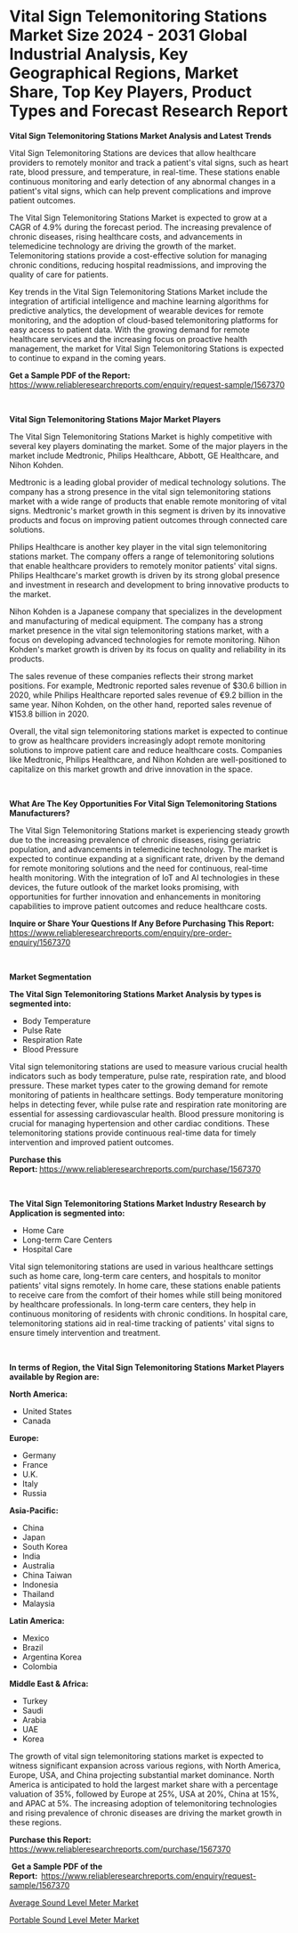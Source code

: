 <p><h1>Vital Sign Telemonitoring Stations Market Size 2024 - 2031 Global Industrial Analysis, Key Geographical Regions, Market Share, Top Key Players, Product Types and Forecast Research Report</h1></p><p><strong>Vital Sign Telemonitoring Stations Market Analysis and Latest Trends</strong></p>
<p><p>Vital Sign Telemonitoring Stations are devices that allow healthcare providers to remotely monitor and track a patient's vital signs, such as heart rate, blood pressure, and temperature, in real-time. These stations enable continuous monitoring and early detection of any abnormal changes in a patient's vital signs, which can help prevent complications and improve patient outcomes.</p><p>The Vital Sign Telemonitoring Stations Market is expected to grow at a CAGR of 4.9% during the forecast period. The increasing prevalence of chronic diseases, rising healthcare costs, and advancements in telemedicine technology are driving the growth of the market. Telemonitoring stations provide a cost-effective solution for managing chronic conditions, reducing hospital readmissions, and improving the quality of care for patients.</p><p>Key trends in the Vital Sign Telemonitoring Stations Market include the integration of artificial intelligence and machine learning algorithms for predictive analytics, the development of wearable devices for remote monitoring, and the adoption of cloud-based telemonitoring platforms for easy access to patient data. With the growing demand for remote healthcare services and the increasing focus on proactive health management, the market for Vital Sign Telemonitoring Stations is expected to continue to expand in the coming years.</p></p>
<p><strong>Get a Sample PDF of the Report:&nbsp;</strong> <a href="https://www.reliableresearchreports.com/enquiry/request-sample/1567370">https://www.reliableresearchreports.com/enquiry/request-sample/1567370</a></p>
<p>&nbsp;</p>
<p><strong>Vital Sign Telemonitoring Stations Major Market Players</strong></p>
<p><p>The Vital Sign Telemonitoring Stations Market is highly competitive with several key players dominating the market. Some of the major players in the market include Medtronic, Philips Healthcare, Abbott, GE Healthcare, and Nihon Kohden.</p><p>Medtronic is a leading global provider of medical technology solutions. The company has a strong presence in the vital sign telemonitoring stations market with a wide range of products that enable remote monitoring of vital signs. Medtronic's market growth in this segment is driven by its innovative products and focus on improving patient outcomes through connected care solutions.</p><p>Philips Healthcare is another key player in the vital sign telemonitoring stations market. The company offers a range of telemonitoring solutions that enable healthcare providers to remotely monitor patients' vital signs. Philips Healthcare's market growth is driven by its strong global presence and investment in research and development to bring innovative products to the market.</p><p>Nihon Kohden is a Japanese company that specializes in the development and manufacturing of medical equipment. The company has a strong market presence in the vital sign telemonitoring stations market, with a focus on developing advanced technologies for remote monitoring. Nihon Kohden's market growth is driven by its focus on quality and reliability in its products.</p><p>The sales revenue of these companies reflects their strong market positions. For example, Medtronic reported sales revenue of $30.6 billion in 2020, while Philips Healthcare reported sales revenue of €9.2 billion in the same year. Nihon Kohden, on the other hand, reported sales revenue of ¥153.8 billion in 2020.</p><p>Overall, the vital sign telemonitoring stations market is expected to continue to grow as healthcare providers increasingly adopt remote monitoring solutions to improve patient care and reduce healthcare costs. Companies like Medtronic, Philips Healthcare, and Nihon Kohden are well-positioned to capitalize on this market growth and drive innovation in the space.</p></p>
<p>&nbsp;</p>
<p><strong>What Are The Key Opportunities For Vital Sign Telemonitoring Stations Manufacturers?</strong></p>
<p><p>The Vital Sign Telemonitoring Stations market is experiencing steady growth due to the increasing prevalence of chronic diseases, rising geriatric population, and advancements in telemedicine technology. The market is expected to continue expanding at a significant rate, driven by the demand for remote monitoring solutions and the need for continuous, real-time health monitoring. With the integration of IoT and AI technologies in these devices, the future outlook of the market looks promising, with opportunities for further innovation and enhancements in monitoring capabilities to improve patient outcomes and reduce healthcare costs.</p></p>
<p><strong>Inquire or Share Your Questions If Any Before Purchasing This Report:</strong> <a href="https://www.reliableresearchreports.com/enquiry/pre-order-enquiry/1567370">https://www.reliableresearchreports.com/enquiry/pre-order-enquiry/1567370</a></p>
<p>&nbsp;</p>
<p><strong>Market Segmentation</strong></p>
<p><strong>The Vital Sign Telemonitoring Stations Market Analysis by types is segmented into:</strong></p>
<p><ul><li>Body Temperature</li><li>Pulse Rate</li><li>Respiration Rate</li><li>Blood Pressure</li></ul></p>
<p><p>Vital sign telemonitoring stations are used to measure various crucial health indicators such as body temperature, pulse rate, respiration rate, and blood pressure. These market types cater to the growing demand for remote monitoring of patients in healthcare settings. Body temperature monitoring helps in detecting fever, while pulse rate and respiration rate monitoring are essential for assessing cardiovascular health. Blood pressure monitoring is crucial for managing hypertension and other cardiac conditions. These telemonitoring stations provide continuous real-time data for timely intervention and improved patient outcomes.</p></p>
<p><strong>Purchase this Report:&nbsp;</strong><a href="https://www.reliableresearchreports.com/purchase/1567370">https://www.reliableresearchreports.com/purchase/1567370</a></p>
<p>&nbsp;</p>
<p><strong>The Vital Sign Telemonitoring Stations Market Industry Research by Application is segmented into:</strong></p>
<p><ul><li>Home Care</li><li>Long-term Care Centers</li><li>Hospital Care</li></ul></p>
<p><p>Vital sign telemonitoring stations are used in various healthcare settings such as home care, long-term care centers, and hospitals to monitor patients' vital signs remotely. In home care, these stations enable patients to receive care from the comfort of their homes while still being monitored by healthcare professionals. In long-term care centers, they help in continuous monitoring of residents with chronic conditions. In hospital care, telemonitoring stations aid in real-time tracking of patients' vital signs to ensure timely intervention and treatment.</p></p>
<p>&nbsp;</p>
<p><strong>In terms of Region, the Vital Sign Telemonitoring Stations Market Players available by Region are:</strong></p>
<p>
    <p> <strong> North America: </strong>
        <ul>
            <li>United States</li>
            <li>Canada</li>
        </ul>
        </p> 
    <p> <strong> Europe: </strong>
        <ul>
            <li>Germany</li>
            <li>France</li>
            <li>U.K.</li>
            <li>Italy</li>
            <li>Russia</li>
        </ul>
        </p> 
    <p> <strong> Asia-Pacific: </strong>
        <ul>
            <li>China</li>
            <li>Japan</li>
            <li>South Korea</li>
            <li>India</li>
            <li>Australia</li>
            <li>China Taiwan</li>
            <li>Indonesia</li>
            <li>Thailand</li>
            <li>Malaysia</li>
        </ul>
        </p> 
    <p> <strong> Latin America: </strong>
        <ul>
            <li>Mexico</li>
            <li>Brazil</li>
            <li>Argentina Korea</li>
            <li>Colombia</li>
        </ul>
        </p> 
    <p> <strong> Middle East & Africa: </strong>
        <ul>
            <li>Turkey</li>
            <li>Saudi</li>
            <li>Arabia</li>
            <li>UAE</li>
            <li>Korea</li>
        </ul>
    </p>
    </p>
<p><p>The growth of vital sign telemonitoring stations market is expected to witness significant expansion across various regions, with North America, Europe, USA, and China projecting substantial market dominance. North America is anticipated to hold the largest market share with a percentage valuation of 35%, followed by Europe at 25%, USA at 20%, China at 15%, and APAC at 5%. The increasing adoption of telemonitoring technologies and rising prevalence of chronic diseases are driving the market growth in these regions.</p></p>
<p><strong>Purchase this Report: </strong><a href="https://www.reliableresearchreports.com/purchase/1567370">https://www.reliableresearchreports.com/purchase/1567370</a></p>
<p>&nbsp;<strong>Get a Sample PDF of the Report:&nbsp;&nbsp;</strong><a href="https://www.reliableresearchreports.com/enquiry/request-sample/1567370">https://www.reliableresearchreports.com/enquiry/request-sample/1567370</a></p>
<p><strong></strong></p>
<p><p><a href="https://issuu.com/reportprime-2/docs/average-sound-level-meter-market-size-2030.pptx">Average Sound Level Meter Market</a></p><p><a href="https://issuu.com/reportprime-2/docs/portable-sound-level-meter-market-size-2030.pptx">Portable Sound Level Meter‎ Market</a></p></p>